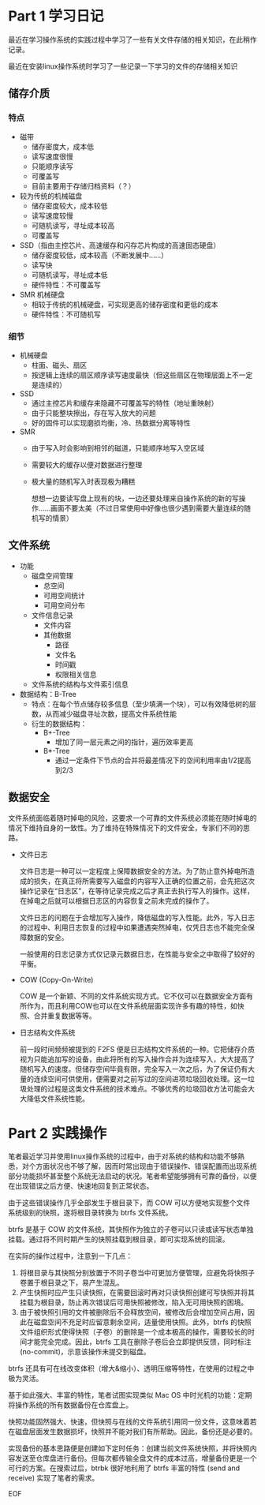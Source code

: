 # Part 1 学习日记

最近在学习操作系统的实践过程中学习了一些有关文件存储的相关知识，在此稍作记录。

 最近在安装linux操作系统时学习了一些记录一下学习的文件的存储相关知识

## 储存介质

### 特点

- 磁带
  - 储存密度大，成本低
  - 读写速度很慢
  - 只能顺序读写
  - 可覆盖写
  - 目前主要用于存储归档资料（？）
- 较为传统的机械磁盘
  - 储存密度较大，成本较低
  - 读写速度较慢
  - 可随机读写，寻址成本较高
  - 可覆盖写
- SSD（指由主控芯片、高速缓存和闪存芯片构成的高速固态硬盘）
  - 储存密度较低，成本较高（不断发展中……）
  - 读写快
  - 可随机读写，寻址成本低
  - 硬件特性：不可覆盖写
- SMR 机械硬盘
  - 相较于传统的机械硬盘，可实现更高的储存密度和更低的成本
  - 硬件特性：不可随机写

### 细节

- 机械硬盘
  - 柱面、磁头、扇区
  - 按逻辑上连续的扇区顺序读写速度最快（但这些扇区在物理层面上不一定是连续的）
- SSD
  - 通过主控芯片和缓存来隐藏不可覆盖写的特性（地址重映射）
  - 由于只能整块擦出，存在写入放大的问题
  - 好的固件可以实现磨损均衡，冷、热数据分离等特性
- SMR
  - 由于写入时会影响到相邻的磁道，只能顺序地写入空区域
  
  - 需要较大的缓存以便对数据进行整理
  
  - 极大量的随机写入时表现极为糟糕
  
    想想一边要读写盘上现有的块，一边还要处理来自操作系统的新的写操作……画面不要太美（不过日常使用中好像也很少遇到需要大量连续的随机写的情景）

## 文件系统

- 功能
  - 磁盘空间管理
    - 总空间
    - 可用空间统计
    - 可用空间分布
  - 文件信息记录
    - 文件内容
    - 其他数据
      - 路径
      - 文件名
      - 时间戳
      - 权限相关信息
  - 文件系统的结构与文件索引信息
- 数据结构：B-Tree
  - 特点：在每个节点储存较多信息（至少填满一个块），可以有效降低树的层数，从而减少磁盘寻址次数，提高文件系统性能
  - 衍生的数据结构：
    - B+-Tree
      - 增加了同一层元素之间的指针，遍历效率更高
    - B*-Tree
      - 通过一定条件下节点的合并将最差情况下的空间利用率由1/2提高到2/3

## 数据安全

文件系统面临着随时掉电的风险，这要求一个可靠的文件系统必须能在随时掉电的情况下维持自身的一致性。为了维持在特殊情况下的文件安全，专家们不同的思路。

- 文件日志

  文件日志是一种可以一定程度上保障数据安全的方法。为了防止意外掉电所造成的损失，在真正将所需要写入磁盘的内容写入正确的位置之前，会先把这次操作记录在“日志区”，在等待记录完成之后才真正去执行写入的操作。这样，在掉电之后就可以根据日志区的内容恢复之前未完成的操作了。

  文件日志的问题在于会增加写入操作，降低磁盘的写入性能。此外，写入日志的过程中、利用日志恢复的过程中如果遭遇突然掉电，仅凭日志也不能完全保障数据的安全。

  一般使用的日志记录方式仅记录元数据日志，在性能与安全之中取得了较好的平衡。

- COW (Copy-On-Write)

  COW 是一个新颖、不同的文件系统实现方式。它不仅可以在数据安全方面有所作为，而且利用COW也可以在文件系统层面实现许多有趣的特性，如快照、合并重复数据等等。

- 日志结构文件系统

  前一段时间频频被提到的 F2FS 便是日志结构文件系统的一种。它把储存介质视为只能追加写的设备，由此将所有的写入操作合并为连续写入，大大提高了随机写入的速度。但储存空间毕竟有限，完全写入一次之后，为了保证仍有大量的连续空间可供使用，便需要对之前写过的空间进项垃圾回收处理。这一垃圾处理的过程是这类文件系统的技术难点。不够优秀的垃圾回收方法可能会大大降低文件系统性能。

# Part 2 实践操作

笔者最近学习并使用linux操作系统的过程中，由于对系统的结构和功能不够熟悉，对个方面状况也不够了解，因而时常出现由于错误操作、错误配置而出现系统部分功能损坏甚至整个系统无法启动的状况。笔者希望能够拥有可靠的备份，以便在出现错误之后方便、快速地回复到正常状态。

由于这些错误操作几乎全部发生于根目录下，而 COW 可以方便地实现整个文件系统级别的快照，遂将根目录转换为 btrfs 文件系统。

btrfs 是基于 COW 的文件系统，其快照作为独立的子卷可以只读或读写状态单独挂载。通过将不同时期产生的快照挂载到根目录，即可实现系统的回滚。

在实际的操作过程中，注意到一下几点：

1. 将根目录与其快照分别放置于不同子卷当中可更加方便管理，应避免将快照子卷置于根目录之下，易产生混乱。
2. 产生快照时应产生只读快照，在需要回滚时再对只读快照创建可写快照并将其挂载为根目录，防止再次错误后可用快照被修改，陷入无可用快照的困境。
3. 由于被快照引用的文件被删除后不会释放空间，被修改后会增加空间占用，因此在磁盘空间不充足时应留意剩余空间，适量使用快照。此外，btrfs 的快照文件组织形式使得快照（子卷）的删除是一个成本极高的操作，需要较长的时间才能完全完成。因此，btrfs 工具在删除子卷后会立即提供反馈，同时标注(no-commit)，示意该操作未提交到磁盘。

btrfs 还具有可在线改变体积（增大&缩小）、透明压缩等特性，在使用的过程之中极为灵活。

基于如此强大、丰富的特性，笔者试图实现类似 Mac OS 中时光机的功能：定期将操作系统的所有数据备份在仓库盘上。

快照功能固然强大、快速，但快照与在线的文件系统引用同一份文件，这意味着若在磁盘层面发生数据损坏，快照并不能对我们有所帮助。因此，备份还是必要的。

实现备份的基本思路便是创建如下定时任务：创建当前文件系统快照，并将快照内容发送至仓库盘进行备份。但每次都传输全盘文件的成本过高，增量备份更是一个可行的方案。在搜索过后，btrbk 很好地利用了 btrfs 丰富的特性 (send and receive) 实现了笔者的需求。

EOF